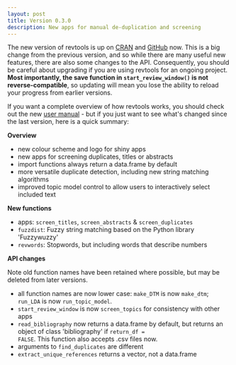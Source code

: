 ```yaml
---
layout: post
title: Version 0.3.0
description: New apps for manual de-duplication and screening
---
```

The new version of revtools is up on <a href="https://cran.r-project.org/package=revtools" target="_blank" rel="noopener">CRAN</a> and <a href="https://github.com/mjwestgate/revtools" target="_blank" rel="noopener">GitHub</a> now. This is a big change from the previous version, and so while there are many useful new features, there are also some changes to the API. Consequently, you should be careful about upgrading if you are using revtools for an ongoing project. <b>Most importantly, the save function in <code>start_review_window()</code> is not reverse-compatible</b>, so updating will mean you lose the ability to reload your progress from earlier versions.

If you want a complete overview of how revtools works, you should check out the new <a href="/user_manual/1_introduction.html">user manual</a> - but if you just want to see what's changed since the last version, here is a quick summary:

<b>Overview</b>
- new colour scheme and logo for shiny apps
- new apps for screening duplicates, titles or abstracts
- import functions always return a data.frame by default
- more versatile duplicate detection, including new string matching algorithms
- improved topic model control to allow users to interactively select included text

<b>New functions</b>
- apps: <code>screen_titles</code>, <code>screen_abstracts</code> & <code>screen_duplicates</code>
- <code>fuzzdist</code>: Fuzzy string matching based on the Python library 'Fuzzywuzzy'
- <code>revwords</code>: Stopwords, but including words that describe numbers

<b>API changes</b>

Note old function names have been retained where possible, but may be deleted from later versions.
- all function names are now lower case: <code>make_DTM</code> is now <code>make_dtm</code>; <code>run_LDA</code> is now <code>run_topic_model</code>.
- <code>start_review_window</code> is now <code>screen_topics</code> for consistency with other apps
- <code>read_bibliography</code> now returns a data.frame by default, but returns an object of class 'bibliography' if <code>return_df = FALSE</code>. This function also accepts .csv files now.
- arguments to <code>find_duplicates</code> are different
- <code>extract_unique_references</code> returns a vector, not a data.frame